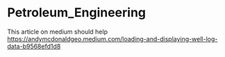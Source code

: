# Petroleum_Engineering
This article on medium should help https://andymcdonaldgeo.medium.com/loading-and-displaying-well-log-data-b9568efd1d8
